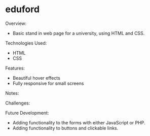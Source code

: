 # eduford

Overview:

- Basic stand in web page for a university, using HTML and CSS.

Technologies Used:

- HTML
- CSS

Features:

- Beautiful hover effects
- Fully responsive for small screens

Notes:

Challenges:

Future Development:

- Adding functionality to the forms with either JavaScript or PHP.
- Adding functionality to buttons and clickable links.
